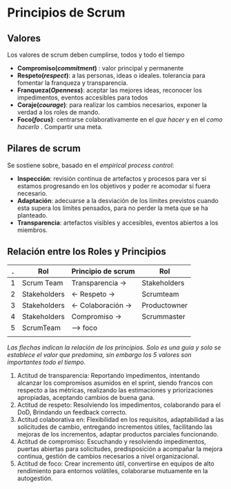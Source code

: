 # Principios de Scrum 

## Valores

Los valores de scrum deben cumplirse, todos y todo el tiempo 
* **Compromiso(*commitment*)** : valor principal y permanente 
* **Respeto(*respect*)**: a las personas, ideas o ideales. tolerancia para fomentar la franqueza y transparencia. 
* **Franqueza(*Openness*)**: aceptar las mejores ideas, reconocer los impedimentos, eventos accesibles para todos
* **Coraje(*courage*)**: para realizar los cambios necesarios, exponer la verdad a los roles de mando. 
* **Foco(*focus*)**: centrarse colaborativamente en el *que hacer* y en el *como hacerlo* . Compartir una meta. 

 ## Pilares de scrum 

 Se sostiene sobre, basado en el *empirical process control*:

 * **Inspección**: revisión continua de artefactos y procesos para ver si estamos progresando en los objetivos y poder re acomodar si fuera necesario. 
 * **Adaptación**: adecuarse a la desviación de los límites previstos cuando esta supera los límites pensados, para no perder la meta que se ha planteado. 
 * **Transparencia**: artefactos visibles y accesibles, eventos abiertos a los miembros. 

## Relación entre los Roles y Principios

| .   | Rol          | Principio de scrum | Rol          |
| --- | ------------ | ------------------ | ------------ |
| 1   | Scrum Team   | Transparencia ->   | Stakeholders |
| 2   | Stakeholders | <- Respeto ->      | Scrumteam    |
| 3   | Stakeholders | <- Colaboración -> | Productowner |
| 4   | Stakeholders | Compromiso ->      | Scrummaster  |
| 5   | ScrumTeam    | --> foco           |              |
|     |              |                    |              |

*Las flechas indican la relación de los principios. Solo es una guía y solo se establece el valor que predomina, sin embargo los 5 valores son importantes todo el tiempo.*

1. Actitud de transparencia: Reportando impedimentos, intentando alcanzar los compromisos asumidos en el sprint, siendo francos con respecto a las métricas, realizando las estimaciones y priorizaciones apropiadas, aceptando cambios de buena gana.
2. Actitud de respeto: Resolviendo los impedimentos, colaborando para el DoD, Brindando un feedback correcto. 
3. Actitud colaborativa en: Flexibilidad en los requisitos, adaptabilidad a las solicitudes de cambio, entregando incrementos útiles, facilitando las mejoras de los incrementos, adaptar productos parciales funcionando. 
4. Actitud de compromiso: Escuchando y resolviendo impedimentos, puertas abiertas para solicitudes, predisposición a acompañar la mejora continua, gestión de cambios necesarios a nivel organizacional.
5. Actitud de foco: Crear incremento útil, convertirse en equipos de alto rendimiento para entornos volátiles, colaborarse mutuamente en la autogestión. 

